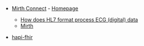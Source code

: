 - [Mirth Connect](https://github.com/nextgenhealthcare/connect) - [Homepage](https://www.nextgen.com/products-and-services/integration-engine)
  - [How does HL7 format process ECG (digital) data](https://stackoverflow.com/questions/2183667/how-does-hl7-format-process-ecg-digital-data)
  - [Mirth](https://en.wikipedia.org/wiki/NextGen_Connect)

- [hapi-fhir](https://github.com/hapifhir/hapi-fhir)

